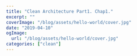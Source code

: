 ```yaml
---
title: "Clean Architecture Part1. Chap1."
excerpt: ""
coverImage: "/blog/assets/hello-world/cover.jpg"
date: "2019-04-10"
ogImage:
  url: "/blog/assets/hello-world/cover.jpg"
categories: ["clean"]
---
```

